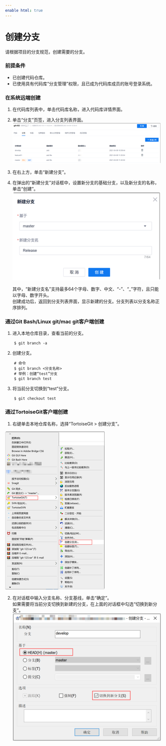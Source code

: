 ```yaml
---
enable html: true
---
```

# 创建分支

请根据项目的分支规范，创建需要的分支。     

### 前提条件
* 已创建代码仓库。
* 已使用具有代码库“分支管理”权限，且已成为代码库成员的账号登录系统。

### 在系统远端创建
1. 在代码库列表中，单击代码库名称，进入代码库详情界面。
2. 单击“分支”页签，进入分支列表界面。        
   <img src="fig/代码库-git-分支列表.png" style="zoom:50%">  
   
3. 在右上方，单击“新建分支”。
4. 在弹出的“新建分支”对话框中，设置新分支的基础分支，以及新分支的名称，单击“创建”。             
     <img src="fig/代码库-git-新建分支.png" style="zoom:50%">
     
     其中，“新建分支名”支持最多64个字母、数字、中文、“-”、“_”字符，且只能以字母、数字开头。              
    创建成功后，返回到分支列表界面，显示新建的分支。分支列表以分支名称正序排列。

### 通过Git Bash/Linux git/mac git客户端创建
1. 进入本地仓库目录，查看当前的分支。
```
    $ git branch -a
```
2. 创建分支。
```
    # 命令
    $ git branch <分支名称>
    # 举例：创建“test”分支
    $ git branch test
```
3. 将当前分支切换到“test”分支。
```
    $ git checkout test
```

### 通过TortoiseGit客户端创建
1. 右键单击本地仓库名称，选择“TortoiseGit > 创建分支”。         
  <img src="fig/t-git-分支-01.png" style="zoom:50%">
  
2. 在对话框中输入分支名称、分支基线，单击“确定”。              
     如果需要将当前分支切换到新建的分支，在上面的对话框中勾选“切换到新分支”。                      
     <img src="fig/tortoisegit-新建分支.png" style="zoom:50%">